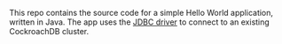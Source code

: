 This repo contains the source code for a simple Hello World application, written in Java. The app uses the [JDBC driver](https://jdbc.postgresql.org/) to connect to an existing CockroachDB cluster.
